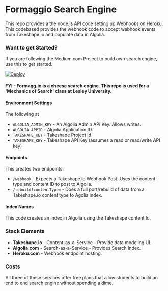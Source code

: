 # Formaggio Search Engine
This repo provides a the node.js API code setting up Webhooks on Heroku. This codebased provides the webhook code to accept webhook events from Takeshape.io and populate data in Algolia.

### Want to get Started?
If you are following the Medium.com Project to build own search engine, use this to get started.

[![Deploy](https://www.herokucdn.com/deploy/button.svg)](https://heroku.com/deploy)

#### FYI - Formagg.io is a cheese search engine. This repo is used for a 'Mechanics of Search' class at Lesley University.

#### Environment Settings
The following at
- `ALGOLIA_ADMIN_KEY` - An Algolia Admin API Key. Allows writes.
- `ALGOLIA_APPID` - Algolia Application ID.
- `TAKESHAPE_KEY` - Takeshape Project Id
- `TAKESHAPE_KEY` - Takeshape API Key (assumes a read or read/write API key)

#### Endpoints
This creates two endpoints.

- `/webhook` - Expects a Takeshape.io Webhook Post. Uses the content type and content ID to post to Algolia.
- `/rebuild?contentType=` - Does a full port/rebuild of data from a Takeshape.io content type to Agolia index.

#### Index Names
This code creates an index in Algolia using the Takeshape content Id.

### Stack Elements
- __Takeshape.io__ - Content-as-a-Service - Provide data modeling UI.
- __Algolia.com__ - Search-as-a-Service - Provides Search Index.
- __Heroku.com__ - Webhook endpoint hosting.

### Costs
All three of these services offer free plans that allow students to build an end to end search engine without spending a dime.

